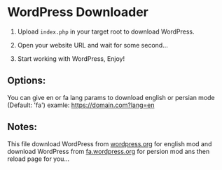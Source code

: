 # WordPress Downloader

1. Upload `index.php` in your target root to download WordPress.

2. Open your website URL and wait for some second...

3. Start working with WordPress, Enjoy!

## Options:

You can give en or fa lang params to download english or persian mode (Default: 'fa')
examle: https://domain.com?lang=en

## Notes:

This file download WordPress from [wordpress.org](https://wordpress.org/) for english mod and download WordPress from [fa.wordpress.org](https://fa.wordpress.org/) for persion mod ans then reload page for you...
